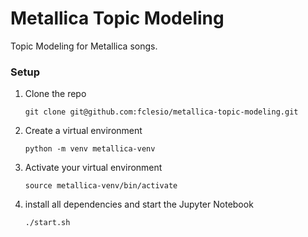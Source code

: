 # Metallica Topic Modeling
Topic Modeling for Metallica songs.


### Setup
1) Clone the repo  
    ```shell
    git clone git@github.com:fclesio/metallica-topic-modeling.git
    ```

2) Create a virtual environment
    ```shell
    python -m venv metallica-venv
    ```

3) Activate your virtual environment
    ```shell
    source metallica-venv/bin/activate
    ```

4) install all dependencies and start the Jupyter Notebook
    ```shell
    ./start.sh
    ```
